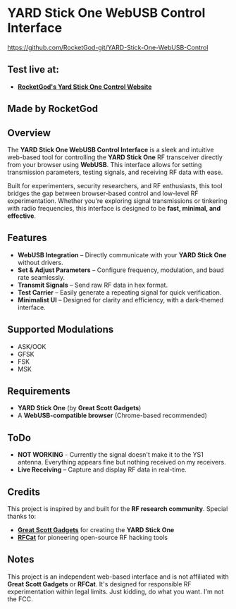 # YARD Stick One WebUSB Control Interface
https://github.com/RocketGod-git/YARD-Stick-One-WebUSB-Control

## Test live at:
- **[RocketGod's Yard Stick One Control Website](https://fuckyou.gay/ys1.html)**

## Made by RocketGod


## Overview
The **YARD Stick One WebUSB Control Interface** is a sleek and intuitive web-based tool for controlling the **YARD Stick One** RF transceiver directly from your browser using **WebUSB**. This interface allows for setting transmission parameters, testing signals, and receiving RF data with ease.

Built for experimenters, security researchers, and RF enthusiasts, this tool bridges the gap between browser-based control and low-level RF experimentation. Whether you're exploring signal transmissions or tinkering with radio frequencies, this interface is designed to be **fast, minimal, and effective**.

## Features
- **WebUSB Integration** – Directly communicate with your **YARD Stick One** without drivers.
- **Set & Adjust Parameters** – Configure frequency, modulation, and baud rate seamlessly.
- **Transmit Signals** – Send raw RF data in hex format.
- **Test Carrier** – Easily generate a repeating signal for quick verification.
- **Minimalist UI** – Designed for clarity and efficiency, with a dark-themed interface.

## Supported Modulations
- ASK/OOK
- GFSK
- FSK
- MSK

## Requirements
- **YARD Stick One** (by **Great Scott Gadgets**)
- A **WebUSB-compatible browser** (Chrome-based recommended)

## ToDo
- **NOT WORKING** - Currently the signal doesn't make it to the YS1 antenna. Everything appears fine but nothing received on my receivers.
- **Live Receiving** – Capture and display RF data in real-time.

## Credits
This project is inspired by and built for the **RF research community**. Special thanks to:
- **[Great Scott Gadgets](https://greatscottgadgets.com/yardstickone/)** for creating the **YARD Stick One**
- **[RFCat](https://github.com/atlas0fd00m/rfcat)** for pioneering open-source RF hacking tools

## Notes
This project is an independent web-based interface and is not affiliated with **Great Scott Gadgets** or **RFCat**. It's designed for responsible RF experimentation within legal limits. Just kidding, do what you want. I'm not the FCC.
